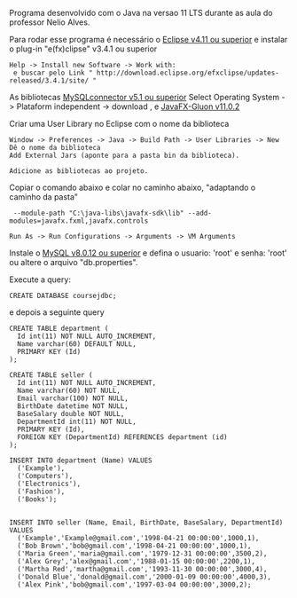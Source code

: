 Programa desenvolvido com o Java na versao 11 LTS durante as aula do professor Nelio Alves.

Para rodar esse programa é necessário o [Eclipse v4.11 ou superior]  e instalar o plug-in "e(fx)clipse" v3.4.1 ou superior  

```
Help -> Install new Software -> Work with:
 e buscar pelo Link " http://download.eclipse.org/efxclipse/updates-released/3.4.1/site/ "
 ```



As bibliotecas [MySQLconnector v5.1 ou superior] Select Operating System -> Plataform independent -> download , e [JavaFX-Gluon v11.0.2]

Criar uma User Library no Eclipse com o nome da biblioteca
```
Window -> Preferences -> Java -> Build Path -> User Libraries -> New
Dê o nome da biblioteca
Add External Jars (aponte para a pasta bin da biblioteca).

Adicione as bibliotecas ao projeto.
```
Copiar o comando abaixo e colar no caminho abaixo, "adaptando o caminho da pasta"

```
 --module-path "C:\java-libs\javafx-sdk\lib" --add-modules=javafx.fxml,javafx.controls
 ```

```
Run As -> Run Configurations -> Arguments -> VM Arguments
```

Instale o [MySQL v8.0.12 ou superior] e defina o usuario: 'root' e senha: 'root' ou altere o arquivo "db.properties".

Execute a query:

```
CREATE DATABASE coursejdbc;
```
e depois a seguinte query
```
CREATE TABLE department (
  Id int(11) NOT NULL AUTO_INCREMENT,
  Name varchar(60) DEFAULT NULL,
  PRIMARY KEY (Id)
);

CREATE TABLE seller (
  Id int(11) NOT NULL AUTO_INCREMENT,
  Name varchar(60) NOT NULL,
  Email varchar(100) NOT NULL,
  BirthDate datetime NOT NULL,
  BaseSalary double NOT NULL,
  DepartmentId int(11) NOT NULL,
  PRIMARY KEY (Id),
  FOREIGN KEY (DepartmentId) REFERENCES department (id)
);

INSERT INTO department (Name) VALUES 
  ('Example'),
  ('Computers'),
  ('Electronics'),
  ('Fashion'),
  ('Books');
  

INSERT INTO seller (Name, Email, BirthDate, BaseSalary, DepartmentId) VALUES 
  ('Example','Example@gmail.com','1998-04-21 00:00:00',1000,1),
  ('Bob Brown','bob@gmail.com','1998-04-21 00:00:00',1000,1),
  ('Maria Green','maria@gmail.com','1979-12-31 00:00:00',3500,2),
  ('Alex Grey','alex@gmail.com','1988-01-15 00:00:00',2200,1),
  ('Martha Red','martha@gmail.com','1993-11-30 00:00:00',3000,4),
  ('Donald Blue','donald@gmail.com','2000-01-09 00:00:00',4000,3),
  ('Alex Pink','bob@gmail.com','1997-03-04 00:00:00',3000,2);
  
```



[Eclipse v4.11 ou superior]: https://www.eclipse.org/downloads/ 
[JavaFX-Gluon v11.0.2]: https://download2.gluonhq.com/openjfx/11.0.2/openjfx-11.0.2_windows-x64_bin-sdk.zip
[MySQLconnector v5.1 ou superior]: https://dev.mysql.com/downloads/connector/j/
[MySQL v8.0.12 ou superior]: https://dev.mysql.com/downloads/mysql/
